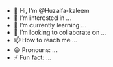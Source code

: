 - 👋 Hi, I’m @Huzaifa-kaleem
- 👀 I’m interested in ...
- 🌱 I’m currently learning ...
- 💞️ I’m looking to collaborate on ...
- 📫 How to reach me ...
- 😄 Pronouns: ...
- ⚡ Fun fact: ...

<!---
Huzaifa-kaleem/Huzaifa-kaleem is a ✨ special ✨ repository because its `README.md` (this file) appears on your GitHub profile.
You can click the Preview link to take a look at your changes.
--->
